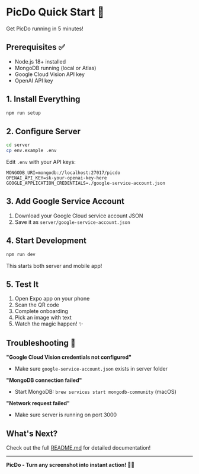 # PicDo Quick Start 🚀

Get PicDo running in 5 minutes!

## Prerequisites ✅

- Node.js 18+ installed
- MongoDB running (local or Atlas)
- Google Cloud Vision API key
- OpenAI API key

## 1. Install Everything

```bash
npm run setup
```

## 2. Configure Server

```bash
cd server
cp env.example .env
```

Edit `.env` with your API keys:

```env
MONGODB_URI=mongodb://localhost:27017/picdo
OPENAI_API_KEY=sk-your-openai-key-here
GOOGLE_APPLICATION_CREDENTIALS=./google-service-account.json
```

## 3. Add Google Service Account

1. Download your Google Cloud service account JSON
2. Save it as `server/google-service-account.json`

## 4. Start Development

```bash
npm run dev
```

This starts both server and mobile app!

## 5. Test It

1. Open Expo app on your phone
2. Scan the QR code
3. Complete onboarding
4. Pick an image with text
5. Watch the magic happen! ✨

## Troubleshooting 🔧

**"Google Cloud Vision credentials not configured"**
- Make sure `google-service-account.json` exists in server folder

**"MongoDB connection failed"**
- Start MongoDB: `brew services start mongodb-community` (macOS)

**"Network request failed"**
- Make sure server is running on port 3000

## What's Next? 

Check out the full [README.md](./README.md) for detailed documentation!

---

**PicDo - Turn any screenshot into instant action!** 📱✨
